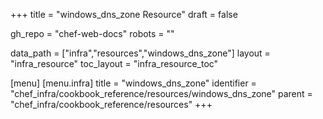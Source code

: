 +++
title = "windows_dns_zone Resource"
draft = false

gh_repo = "chef-web-docs"
robots = ""

data_path = ["infra","resources","windows_dns_zone"]
layout = "infra_resource"
toc_layout = "infra_resource_toc"


[menu]
  [menu.infra]
    title = "windows_dns_zone"
    identifier = "chef_infra/cookbook_reference/resources/windows_dns_zone"
    parent = "chef_infra/cookbook_reference/resources"
+++

<!-- The contents of this page are automatically generated from the windows_dns_zone.yaml file in the data directory. -->
<!-- To suggest a change, edit the https://github.com/chef/chef/blob/master/lib/chef/resource/windows_dns_zone.rb file
      and submit a pull request to the https://github.com/chef/chef repository. -->
